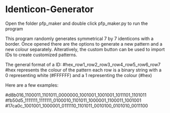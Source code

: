 # Identicon-Generator

Open the folder pfp_maker and double click pfp_maker.py to run the program

This program randomly generates symmetrical 7 by 7 identicons with a border.
Once opened there are the options to generate a new pattern and a new colour separately.
Alteratively, the custom button can be used to import IDs to create customized patterns.

The general format of a ID: #hex_row1_row2_row3_row4_row5_row6_row7
#hex represents the colour of the pattern
each row is a binary string with a 0 representing white (#FFFFFF) and a 1 representing the colour (#hex)

Here are a few examples:

#d8b016_1100011_1101011_0000000_1001001_1001001_1011101_1101011
#fb50d5_1111111_1111111_0100010_1101011_1000001_1100011_1001001
#17ca0c_1001001_1000001_0111110_1101011_0010100_0101010_0011100
